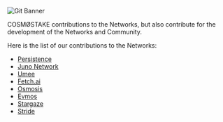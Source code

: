![Git Banner](https://user-images.githubusercontent.com/123416278/224935802-86e288b2-2e20-44c2-ba63-5025dd622b5b.png)


COSMØSTAKE contributions to the Networks, but also contribute for the development of the Networks and Community.

Here is the list of our contributions to the Networks:

- [Persistence](https://github.com/COIN-SIDE/contributions/blob/main/persistence.md)
- [Juno Network](https://github.com/COIN-SIDE/contributions/blob/main/juno.md)
- [Umee](https://github.com/cosmostake/contributions/blob/main/umee.md)
- [Fetch.ai](https://github.com/cosmostake/contributions/blob/main/fetch.ai.md)
- [Osmosis](https://github.com/COIN-SIDE/contributions/blob/main/osmosis.md)
- [Evmos](https://github.com/COIN-SIDE/contributions/blob/main/evmos.md)
- [Stargaze](https://github.com/COIN-SIDE/contributions/blob/main/stargaze.md)
- [Stride](https://github.com/COIN-SIDE/contributions/blob/main/stride.md)
